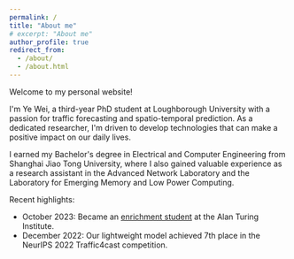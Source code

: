 ```yaml
---
permalink: /
title: "About me"
# excerpt: "About me"
author_profile: true
redirect_from: 
  - /about/
  - /about.html
---
```


Welcome to my personal website!

I'm Ye Wei, a third-year PhD student at Loughborough University with a passion for traffic forecasting and spatio-temporal prediction. As a dedicated researcher, I'm driven to develop technologies that can make a positive impact on our daily lives.

I earned my Bachelor's degree in Electrical and Computer Engineering from Shanghai Jiao Tong University, where I also gained valuable experience as a research assistant in the Advanced Network Laboratory and the Laboratory for Emerging Memory and Low Power Computing.

Recent highlights:

- October 2023: Became an [enrichment student](https://www.turing.ac.uk/people/enrichment-students/ye-wei) at the Alan Turing Institute.
- December 2022: Our lightweight model achieved 7th place in the NeurIPS 2022 Traffic4cast competition.
